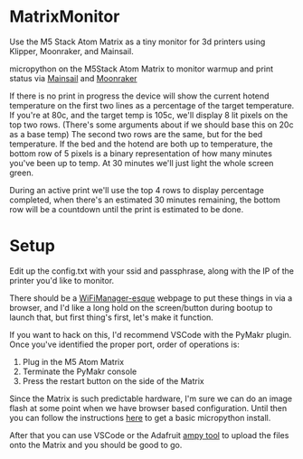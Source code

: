 # MatrixMonitor
Use the M5 Stack Atom Matrix as a tiny monitor for 3d printers using Klipper, Moonraker, and Mainsail.

micropython on the M5Stack Atom Matrix to monitor warmup and print status via [Mainsail](https://github.com/meteyou/mainsail) and [Moonraker](https://github.com/Arksine/klipper/tree/work-web_server-20200131/)

If there is no print in progress the device will show the current hotend temperature on the first two lines
as a percentage of the target temperature.  If you're at 80c, and the target temp is 105c, we'll display
8 lit pixels on the top two rows. (There's some arguments about if we should base this on 20c as a base temp)
The second two rows are the same, but for the bed temperature.
If the bed and the hotend are both up to temperature, the bottom row of 5 pixels is a binary representation of
how many minutes you've been up to temp.  At 30 minutes we'll just light the whole screen green.

During an active print we'll use the top 4 rows to display percentage completed, when there's an estimated 30
minutes remaining, the bottom row will be a countdown until the print is estimated to be done.


# Setup

Edit up the config.txt with your ssid and passphrase, along with the IP of the printer you'd like to monitor.

There should be a [WiFiManager-esque](https://github.com/tayfunulu/WiFiManager/) webpage to put these things in via a browser, and I'd like a long
hold on the screen/button during bootup to launch that, but first thing's first, let's make it function.


If you want to hack on this, I'd recommend VSCode with the PyMakr plugin. Once you've identified the
proper port, order of operations is:
1. Plug in the M5 Atom Matrix
2. Terminate the PyMakr console
3. Press the restart button on the side of the Matrix

Since the Matrix is such predictable hardware, I'm sure we can do an image flash at some point when we have
browser based configuration.  Until then you can follow the instructions
[here](https://m5stack.hackster.io/324677/fun-with-atom-matrix-323e3b) to get a basic micropython install.

After that you can use VSCode or the Adafruit [ampy tool](https://learn.adafruit.com/micropython-basics-load-files-and-run-code/install-ampy) to upload the files onto the Matrix and you should be good to go.
